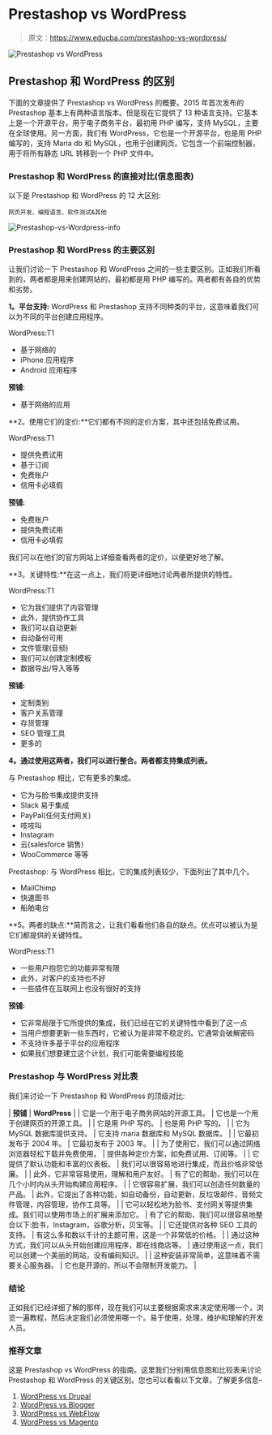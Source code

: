 # Prestashop vs WordPress

> 原文：<https://www.educba.com/prestashop-vs-wordpress/>

![Prestashop vs WordPress](img/09763053acc95f8742ccd5aac53d97b2.png)



## Prestashop 和 WordPress 的区别

下面的文章提供了 Prestashop vs WordPress 的概要。2015 年首次发布的 Prestashop 基本上有两种语言版本。但是现在它提供了 13 种语言支持。它基本上是一个开源平台，用于电子商务平台，最初用 PHP 编写，支持 MySQL，主要在全球使用。另一方面，我们有 WordPress，它也是一个开源平台，也是用 PHP 编写的，支持 Maria db 和 MySQL，也用于创建网页。它包含一个前端控制器，用于将所有静态 URL 转移到一个 PHP 文件中。

### Prestashop 和 WordPress 的直接对比(信息图表)

以下是 Prestashop 和 WordPress 的 12 大区别:

<small>网页开发、编程语言、软件测试&其他</small>

![Prestashop-vs-Wordpress-info](img/4bd3310f4ae39a5d9276b084eba7a3d6.png)



### Prestashop 和 WordPress 的主要区别

让我们讨论一下 Prestashop 和 WordPress 之间的一些主要区别。正如我们所看到的，两者都是用来创建网站的，最初都是用 PHP 编写的。两者都有各自的优势和劣势。

**1。平台支持:** WordPress 和 Prestashop 支持不同种类的平台，这意味着我们可以为不同的平台创建应用程序。

WordPress:T1

*   基于网络的
*   iPhone 应用程序
*   Android 应用程序

**预铺:**

*   基于网络的应用

**2。使用它们的定价:**它们都有不同的定价方案，其中还包括免费试用。

WordPress:T1

*   提供免费试用
*   基于订阅
*   免费账户
*   信用卡必填假

**预铺:**

*   免费账户
*   提供免费试用
*   信用卡必填假

我们可以在他们的官方网站上详细查看两者的定价，以便更好地了解。

**3。关键特性:**在这一点上，我们将更详细地讨论两者所提供的特性。

WordPress:T1

*   它为我们提供了内容管理
*   此外，提供协作工具
*   我们可以自动更新
*   自动备份可用
*   文件管理(音频)
*   我们可以创建定制模板
*   数据导出/导入等等

**预铺:**

*   定制类别
*   客户关系管理
*   存货管理
*   SEO 管理工具
*   更多的

**4。通过使用这两者，我们可以进行整合。两者都支持集成列表。**

与 Prestashop 相比，它有更多的集成。

*   它为与脸书集成提供支持
*   Slack 易于集成
*   PayPal(任何支付网关)
*   吱吱叫
*   Instagram
*   云(salesforce 销售)
*   WooCommerce 等等

Prestashop: 与 WordPress 相比，它的集成列表较少，下面列出了其中几个。

*   MailChimp
*   快速图书
*   船舶电台

**5。两者的缺点:**简而言之，让我们看看他们各自的缺点。优点可以被认为是它们都提供的关键特性。

WordPress:T1

*   一些用户抱怨它的功能非常有限
*   此外，对客户的支持也不好
*   一些插件在互联网上也没有很好的支持

**预铺:**

*   它非常局限于它所提供的集成，我们已经在它的关键特性中看到了这一点
*   当用户想要更新一些东西时，它被认为是非常不稳定的。它通常会破解密码
*   不支持许多基于平台的应用程序
*   如果我们想要建立这个计划，我们可能需要编程技能

### Prestashop 与 WordPress 对比表

我们来讨论一下 Prestashop 和 WordPress 的顶级对比:

| **预铺** | **WordPress** |
| 它是一个用于电子商务网站的开源工具。 | 它也是一个用于创建网页的开源工具。 |
| 它是用 PHP 写的。 | 也是用 PHP 写的。 |
| 它为 MySQL 数据库提供支持。 | 它支持 maria 数据库和 MySQL 数据库。 |
| 它最初发布于 2004 年。 | 它最初发布于 2003 年。 |
| 为了使用它，我们可以通过网络浏览器轻松下载并免费使用。 | 提供各种定价方案，如免费试用、订阅等。 |
| 它提供了默认功能和丰富的仪表板。 | 我们可以很容易地进行集成，而且价格非常低廉。 |
| 此外，它非常容易使用，理解和用户友好。 | 有了它的帮助，我们可以在几个小时内从头开始构建应用程序。 |
| 它很容易扩展，我们可以创造任何数量的产品。 | 此外，它提出了各种功能，如自动备份，自动更新，反垃圾邮件，音频文件管理，内容管理，协作工具等。 |
| 它可以轻松地为脸书、支付网关等提供集成。我们可以使用市场上的扩展来添加它。 | 有了它的帮助，我们可以很容易地整合以下:脸书，Instagram，谷歌分析，贝宝等。 |
| 它还提供对各种 SEO 工具的支持。 | 有这么多和数以千计的主题可用，这是一个非常低的价格。 |
| 通过这种方式，我们可以从头开始创建应用程序，即在线商店等。 | 通过使用这一点，我们可以创建一个美丽的网站，没有编码知识。 |
| 这种安装非常简单，这意味着不需要关心服务器。 | 它也是开源的，所以不会限制开发能力。 |

### 结论

正如我们已经详细了解的那样，现在我们可以主要根据需求来决定使用哪一个，浏览一遍教程，然后决定我们必须使用哪一个。易于使用，处理，维护和理解的开发人员。

### 推荐文章

这是 Prestashop vs WordPress 的指南。这里我们分别用信息图和比较表来讨论 Prestashop 和 WordPress 的关键区别。您也可以看看以下文章，了解更多信息–

1.  [WordPress vs Drupal](https://www.educba.com/wordpress-vs-drupal/)
2.  [WordPress vs Blogger](https://www.educba.com/wordpress-vs-blogger/)
3.  [WordPress vs WebFlow](https://www.educba.com/wordpress-vs-webflow/)
4.  [WordPress vs Magento](https://www.educba.com/wordpress-vs-magento/)





